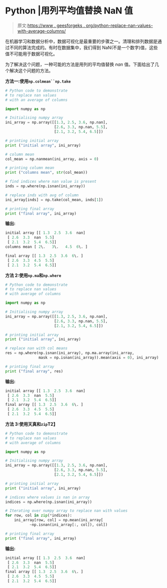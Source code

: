 # Python |用列平均值替换 NaN 值

> 原文:[https://www . geesforgeks . org/python-replace-nan-values-with-average-columns/](https://www.geeksforgeeks.org/python-replace-nan-values-with-average-of-columns/)

在机器学习和数据分析中，数据可视化是最重要的步骤之一。清理和排列数据是通过不同的算法完成的。有时在数据集中，我们得到 NaN(不是一个数字)值，这些值不可能用于数据可视化。

为了解决这个问题，一种可能的方法是用列的平均值替换 *nan* 值。下面给出了几个解决这个问题的方法。

**方法一:使用`np.colmean``np.take`**

```py
# Python code to demonstrate
# to replace nan values
# with an average of columns

import numpy as np

# Initialising numpy array
ini_array = np.array([[1.3, 2.5, 3.6, np.nan], 
                      [2.6, 3.3, np.nan, 5.5],
                      [2.1, 3.2, 5.4, 6.5]])

# printing initial array
print ("initial array", ini_array)

# column mean
col_mean = np.nanmean(ini_array, axis = 0)

# printing column mean
print ("columns mean", str(col_mean))

# find indices where nan value is present
inds = np.where(np.isnan(ini_array))

# replace inds with avg of column
ini_array[inds] = np.take(col_mean, inds[1])

# printing final array
print ("final array", ini_array)
```

**输出:**

```py
initial array [[ 1.3  2.5  3.6  nan]
 [ 2.6  3.3  nan  5.5]
 [ 2.1  3.2  5.4  6.5]]
columns mean [ 2\.   3\.   4.5  6\. ]

final array [[ 1.3  2.5  3.6  6\. ]
 [ 2.6  3.3  4.5  5.5]
 [ 2.1  3.2  5.4  6.5]]

```

**方法 2:使用`np.ma`和`np.where`**

```py
# Python code to demonstrate
# to replace nan values
# with average of columns

import numpy as np

# Initialising numpy array
ini_array = np.array([[1.3, 2.5, 3.6, np.nan],
                      [2.6, 3.3, np.nan, 5.5],
                      [2.1, 3.2, 5.4, 6.5]])

# printing initial array
print ("initial array", ini_array)

# replace nan with col means
res = np.where(np.isnan(ini_array), np.ma.array(ini_array,
               mask = np.isnan(ini_array)).mean(axis = 0), ini_array)   

# printing final array
print ("final array", res)
```

**输出:**

```py
initial array [[ 1.3  2.5  3.6  nan]
 [ 2.6  3.3  nan  5.5]
 [ 2.1  3.2  5.4  6.5]]
final array [[ 1.3  2.5  3.6  6\. ]
 [ 2.6  3.3  4.5  5.5]
 [ 2.1  3.2  5.4  6.5]]

```

**方法 3:使用天真和`zip`T2】**

```py
# Python code to demonstrate
# to replace nan values
# with average of columns

import numpy as np

# Initialising numpy array
ini_array = np.array([[1.3, 2.5, 3.6, np.nan],
                      [2.6, 3.3, np.nan, 5.5],
                      [2.1, 3.2, 5.4, 6.5]])

# printing initial array
print ("initial array", ini_array)

# indices where values is nan in array
indices = np.where(np.isnan(ini_array))

# Iterating over numpy array to replace nan with values
for row, col in zip(*indices):
    ini_array[row, col] = np.mean(ini_array[
           ~np.isnan(ini_array[:, col]), col])

# printing final array
print ("final array", ini_array)
```

**输出:**

```py
initial array [[ 1.3  2.5  3.6  nan]
 [ 2.6  3.3  nan  5.5]
 [ 2.1  3.2  5.4  6.5]]
final array [[ 1.3  2.5  3.6  6\. ]
 [ 2.6  3.3  4.5  5.5]
 [ 2.1  3.2  5.4  6.5]]

```